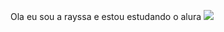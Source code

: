 Ola eu sou a rayssa e estou estudando o alura
![](https://media.tenor.com/FF8dhJxqSgsAAAAi/draw-heart-pink-heart.gif)
